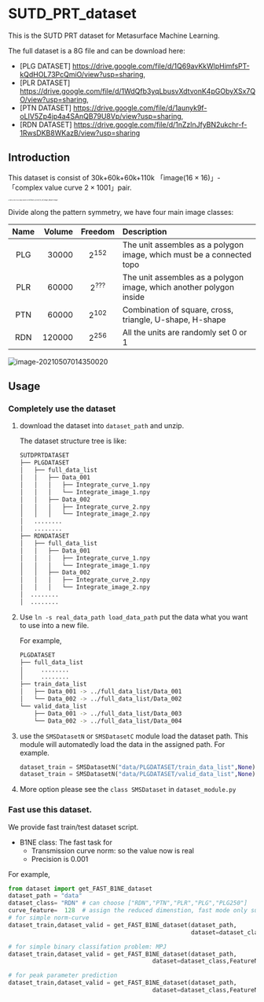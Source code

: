 # SUTD_PRT_dataset

This is the SUTD PRT dataset for Metasurface Machine Learning.

The full dataset is a 8G file and can be download here:

<!--   -  [Google drive](https://drive.google.com/file/d/1mVUwwFr0atS0nHSRjyCFCXDW-627iUxI/view?usp=sharing)  -->
- [PLG DATASET] https://drive.google.com/file/d/1Q69avKkWlpHimfsPT-kQdHOL73PcQmiO/view?usp=sharing, 
- [PLR DATASET] https://drive.google.com/file/d/1WdQfb3yqLbusvXdtvonK4pGObyXSx7QO/view?usp=sharing, 
- [PTN DATASET] https://drive.google.com/file/d/1aunyk9f-oLIV5Zp4jp4a4SAnQB79U8Vp/view?usp=sharing, 
- [RDN DATASET] https://drive.google.com/file/d/1nZzlnJfyBN2ukchr-f-1RwsDKB8WKazB/view?usp=sharing
## Introduction

This dataset is consist of 30k+60k+60k+110k 「image($16\times16)$」- 「complex value curve $2\times1001$」pair.

<img src="https://github.com/veya2ztn/SUTD_PRT_dataset/blob/master/images/have_a_look_for_all_image_dataset.image.jpg?raw=true" alt="have_a_look_for_all_image_dataset.curve" style="zoom:15%;" /><img src="https://github.com/veya2ztn/SUTD_PRT_dataset/blob/master/images/have_a_look_for_all_image_dataset.curve.jpg?raw=true" alt="have_a_look_for_all_image_dataset.image" style="zoom: 20%;" />

Divide  along the pattern symmetry, we have four main image classes:

| Name | Volume |  Freedom  | Description                                                  |
| :--: | -----: | :-------: | :----------------------------------------------------------- |
| PLG  |  30000 | $2^{152}$ | The unit assembles as a polygon image, which must be a connected topo |
| PLR  |  60000 | $2^{???}$ | The unit assembles as a polygon image, which another polygon inside |
| PTN  |  60000 | $2^{102}$ | Combination of square, cross, triangle, U-shape, H-shape     |
| RDN  | 120000 | $2^{256}$ | All the units are randomly set 0 or 1                        |

![image-20210507014350020](https://github.com/veya2ztn/SUTD_PRT_dataset/blob/master/images/image-20210507014350020.png?raw=truehttps://github.com/veya2ztn/SUTD_PRT_dataset/blob/master/images/image-20210507014350020.png?raw=true)



## Usage

###  Completely use the dataset

1. download the dataset into `dataset_path` and unzip.

   The dataset structure tree is like:

   ```bash
   SUTDPRTDATASET
   ├── PLGDATASET
   │   ├── full_data_list
   │   │   ├── Data_001
   │   │   │   ├── Integrate_curve_1.npy
   │   │   │   └── Integrate_image_1.npy
   │   │   ├── Data_002
   │   │   │   ├── Integrate_curve_2.npy
   │   │   │   └── Integrate_image_2.npy
   │   ........
   │   ........
   ├── RDNDATASET
   │   ├── full_data_list
   │   │   ├── Data_001
   │   │   │   ├── Integrate_curve_1.npy
   │   │   │   └── Integrate_image_1.npy
   │   │   ├── Data_002
   │   │   │   ├── Integrate_curve_2.npy
   │   │   │   └── Integrate_image_2.npy
   │  ........
   │  ........
   ```

2. Use `ln -s real_data_path load_data_path` put the data what you want to use into a new file.

   For example, 

   ```bash
   PLGDATASET
   ├── full_data_list
   │     ........
   │     ........
   ├── train_data_list                            
   │   ├── Data_001 -> ../full_data_list/Data_001 
   │   └── Data_002 -> ../full_data_list/Data_002 
   └── valid_data_list                            
       ├── Data_001 -> ../full_data_list/Data_003 
       └── Data_002 -> ../full_data_list/Data_004 
   ```

3. use the `SMSDatasetN` or `SMSDatasetC` module load the dataset path. This module will automatedly load the data in the assigned path. For  example.

   ```python
   dataset_train = SMSDatasetN("data/PLGDATASET/train_data_list",None)
   dataset_train = SMSDatasetN("data/PLGDATASET/valid_data_list",None)
   ```

4. More option please see the `class SMSDataset` in `dataset_module.py`

### Fast use this dataset.

We provide fast train/test dataset script. 

- B1NE class: The fast task for 
  - Transmission curve norm: so the value now is real
  - Precision is 0.001

For example,

```python
from dataset import get_FAST_B1NE_dataset
dataset_path = "data"
dataset_class= "RDN" # can choose ["RDN","PTN","PLR","PLG","PLG250"]
curve_feature=  128  # assign the reduced dimenstion, fast mode only support [32,128,1001]
# for simple norm-curve  
dataset_train,dataset_valid = get_FAST_B1NE_dataset(dataset_path,
                                                    dataset=dataset_class,FeatureNum=curve_feature)

# for simple binary classifation problem: MPJ  
dataset_train,dataset_valid = get_FAST_B1NE_dataset(dataset_path,
                                         dataset=dataset_class,FeatureNum=curve_feature,                                                              type_predicted="onehot",target_predicted="balance_leftorright")

# for peak parameter prediction  
dataset_train,dataset_valid = get_FAST_B1NE_dataset(dataset_path,
                                         dataset=dataset_class,FeatureNum=curve_feature,                                                              type_predicted="combination",target_predicted="peakparameters")
```


